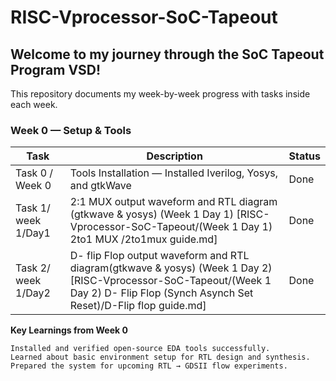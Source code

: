 # RISC-Vprocessor-SoC-Tapeout

## Welcome to my journey through the SoC Tapeout Program VSD!
This repository documents my week-by-week progress with tasks inside each week.

### Week 0 — Setup & Tools
| Task                 | Description                                                     | Status |
|----------------------|-----------------------------------------------------------------|--------|
| Task 0 / Week 0      | Tools Installation — Installed Iverilog, Yosys, and gtkWave     | Done   |
| Task 1/ week 1/Day1  | 2:1 MUX output waveform and RTL diagram     (gtkwave & yosys) (Week 1  Day 1) [RISC-Vprocessor-SoC-Tapeout/(Week 1 Day 1) 2to1 MUX /2to1mux guide.md] | Done   | 
| Task 2/ week 1/Day2| D- flip Flop output waveform and RTL diagram(gtkwave & yosys) (Week 1  Day 2)     [RISC-Vprocessor-SoC-Tapeout/(Week 1 Day 2) D- Flip Flop (Synch Asynch Set Reset)/D-Flip flop guide.md]|Done   |



**Key Learnings from Week 0**

    Installed and verified open-source EDA tools successfully.
    Learned about basic environment setup for RTL design and synthesis.
    Prepared the system for upcoming RTL → GDSII flow experiments.
